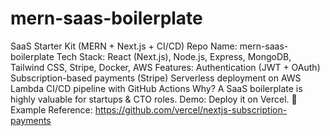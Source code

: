 # mern-saas-boilerplate

 SaaS Starter Kit (MERN + Next.js + CI/CD)
Repo Name: mern-saas-boilerplate
Tech Stack: React (Next.js), Node.js, Express, MongoDB, Tailwind CSS, Stripe, Docker, AWS
Features:
Authentication (JWT + OAuth)
Subscription-based payments (Stripe)
Serverless deployment on AWS Lambda
CI/CD pipeline with GitHub Actions
Why? A SaaS boilerplate is highly valuable for startups & CTO roles.
Demo: Deploy it on Vercel.
🔗 Example Reference: https://github.com/vercel/nextjs-subscription-payments
